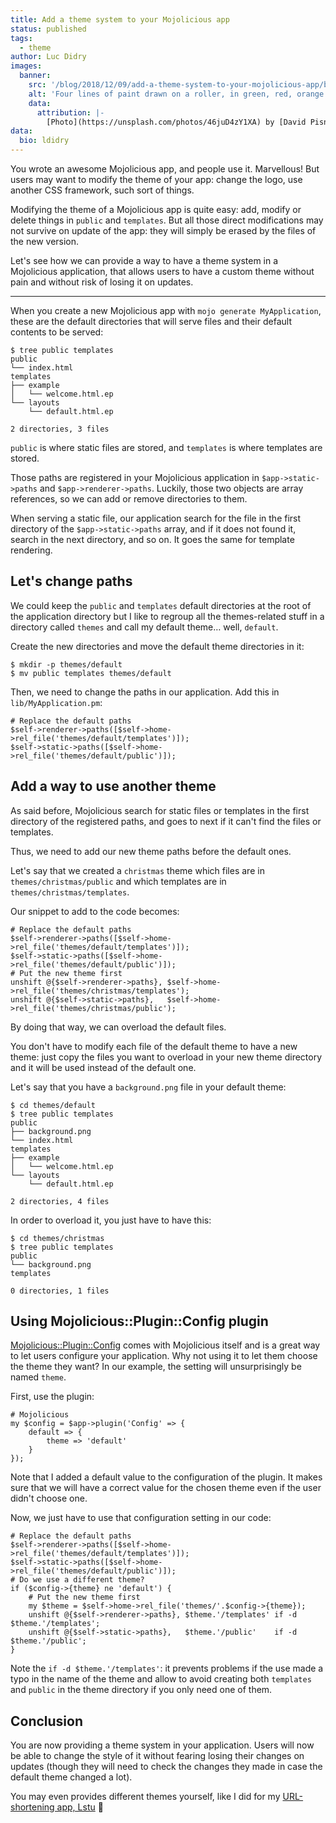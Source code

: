 ```yaml
---
title: Add a theme system to your Mojolicious app
status: published
tags:
  - theme
author: Luc Didry
images:
  banner:
    src: '/blog/2018/12/09/add-a-theme-system-to-your-mojolicious-app/banner.jpg'
    alt: 'Four lines of paint drawn on a roller, in green, red, orange and blue'
    data:
      attribution: |-
        [Photo](https://unsplash.com/photos/46juD4zY1XA) by [David Pisnoy](https://unsplash.com/@davidpisnoy), [Unsplash license](https://unsplash.com/license) (quite similar to public domain)
data:
  bio: ldidry
---
```

You wrote an awesome Mojolicious app, and people use it.
Marvellous!
But users may want to modify the theme of your app: change the logo, use another CSS framework, such sort of things.

Modifying the theme of a Mojolicious app is quite easy: add, modify or delete things in `public` and `templates`.
But all those direct modifications may not survive on update of the app: they will simply be erased by the files of the new version.

Let's see how we can provide a way to have a theme system in a Mojolicious application, that allows users to have a custom theme without pain and without risk of losing it on updates.

------------------

When you create a new Mojolicious app with `mojo generate MyApplication`, these are the default directories that will serve files and their default contents to be served:

    $ tree public templates
    public
    └── index.html
    templates
    ├── example
    │   └── welcome.html.ep
    └── layouts
        └── default.html.ep

    2 directories, 3 files

`public` is where static files are stored, and `templates` is where templates are stored.

Those paths are registered in your Mojolicious application in `$app->static->paths` and `$app->renderer->paths`.
Luckily, those two objects are array references, so we can add or remove directories to them.

When serving a static file, our application search for the file in the first directory of the `$app->static->paths` array, and if it does not found it, search in the next directory, and so on.
It goes the same for template rendering.

## Let's change paths

We could keep the `public` and `templates` default directories at the root of the application directory but I like to regroup all the themes-related stuff in a directory called `themes` and call my default theme… well, `default`.

Create the new directories and move the default theme directories in it:

    $ mkdir -p themes/default
    $ mv public templates themes/default

Then, we need to change the paths in our application.
Add this in `lib/MyApplication.pm`:

    # Replace the default paths
    $self->renderer->paths([$self->home->rel_file('themes/default/templates')]);
    $self->static->paths([$self->home->rel_file('themes/default/public')]);

## Add a way to use another theme

As said before, Mojolicious search for static files or templates in the first directory of the registered paths, and goes to next if it can't find the files or templates.

Thus, we need to add our new theme paths before the default ones.

Let's say that we created a `christmas` theme which files are in `themes/christmas/public` and which templates are in `themes/christmas/templates`.

Our snippet to add to the code becomes:

    # Replace the default paths
    $self->renderer->paths([$self->home->rel_file('themes/default/templates')]);
    $self->static->paths([$self->home->rel_file('themes/default/public')]);
    # Put the new theme first
    unshift @{$self->renderer->paths}, $self->home->rel_file('themes/christmas/templates');
    unshift @{$self->static->paths},   $self->home->rel_file('themes/christmas/public');

By doing that way, we can overload the default files.

You don't have to modify each file of the default theme to have a new theme: just copy the files you want to overload in your new theme directory and it will be used instead of the default one.

Let's say that you have a `background.png` file in your default theme:

    $ cd themes/default
    $ tree public templates
    public
    ├── background.png
    └── index.html
    templates
    ├── example
    │   └── welcome.html.ep
    └── layouts
        └── default.html.ep

    2 directories, 4 files

In order to overload it, you just have to have this:

    $ cd themes/christmas
    $ tree public templates
    public
    └── background.png
    templates

    0 directories, 1 files

## Using Mojolicious::Plugin::Config plugin

[Mojolicious::Plugin::Config](https://mojolicious.org/perldoc/Mojolicious/Plugin/Config) comes with Mojolicious itself and is a great way to let users configure your application.
Why not using it to let them choose the theme they want?
In our example, the setting will unsurprisingly be named `theme`.

First, use the plugin:

    # Mojolicious
    my $config = $app->plugin('Config' => {
        default => {
            theme => 'default'
        }
    });

Note that I added a default value to the configuration of the plugin.
It makes sure that we will have a correct value for the chosen theme even if the user didn't choose one.

Now, we just have to use that configuration setting in our code:

    # Replace the default paths
    $self->renderer->paths([$self->home->rel_file('themes/default/templates')]);
    $self->static->paths([$self->home->rel_file('themes/default/public')]);
    # Do we use a different theme?
    if ($config->{theme} ne 'default') {
        # Put the new theme first
        my $theme = $self->home->rel_file('themes/'.$config->{theme});
        unshift @{$self->renderer->paths}, $theme.'/templates' if -d $theme.'/templates';
        unshift @{$self->static->paths},   $theme.'/public'    if -d $theme.'/public';
    }

Note the `if -d $theme.'/templates'`: it prevents problems if the use made a typo in the name of the theme and allow to avoid creating both `templates` and `public` in the theme directory if you only need one of them.

## Conclusion

You are now providing a theme system in your application.
Users will now be able to change the style of it without fearing losing their changes on updates (though they will need to check the changes they made in case the default theme changed a lot).

You may even provides different themes yourself, like I did for my [URL-shortening app, Lstu](https://framagit.org/fiat-tux/hat-softwares/lstu) 🙂

